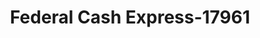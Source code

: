 ---
f_zip-code: 44512
f_state-code: OH
title: Federal Cash Express-17961
f_phone: 330-782-4400
f_city-only: Youngstown
f_address: 4845 Market Street Youngstown
f_location-unique-id: '17961'
slug: federal-cash-express-17961
updated-on: '2024-05-30T13:46:58.046Z'
created-on: '2024-05-30T13:36:59.803Z'
published-on: '2024-05-30T13:54:32.469Z'
f_city-state: cms/city/youngstown-oh.md
f_company: cms/company/federal-cash-express.md
f_state: cms/state/ohio.md
layout: '[payday-loan].html'
tags: payday-loan
---